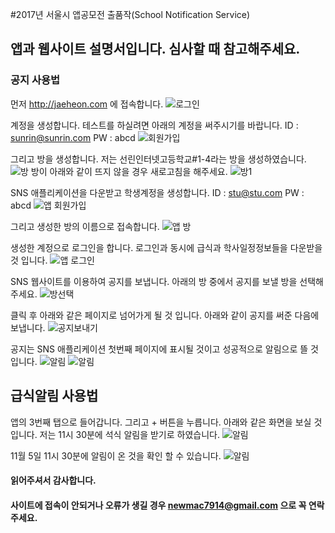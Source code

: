 #2017년 서울시 앱공모전 출품작(School Notification Service)

## 앱과 웹사이트 설명서입니다. 심사할 때 참고해주세요. 

### 공지 사용법
 먼저 http://jaeheon.com 에 접속합니다.
![로그인](./image/Login.png)

 계정을 생성합니다.
 테스트를 하실려면 아래의 계정을 써주시기를 바랍니다.
 ID : sunrin@sunrin.com
 PW : abcd
![회원가입](./image/SignUp.png)

그리고 방을 생성합니다.
저는 선린인터넷고등학교#1-4라는 방을 생성하였습니다.
![방](./image/createroom.png)
방이 아래와 같이 뜨지 않을 경우 새로고침을 해주세요.
![방1](./image/created.png)

 SNS 애플리케이션을 다운받고 학생계정을 생성합니다.
 ID : stu@stu.com
 PW : abcd
 ![앱 회원가입](./image/appSignUp.jpeg)
 
 그리고 생성한 방의 이름으로 접속합니다.
 ![앱 방](./image/approom.jpeg)
 
 생성한 계정으로 로그인을 합니다.
 로그인과 동시에 급식과 학사일정정보들을 다운받을 것 입니다.
 ![앱 로그인](./image/applogin.jpeg)
 
 SNS 웹사이트를 이용하여 공지를 보냅니다.
 아래의 방 중에서 공지를 보낼 방을 선택해주세요.
 ![방선택](./image/roomselec.png)	
 
 클릭 후 아래와 같은 페이지로 넘어가게 될 것 입니다.
 아래와 같이 공지를 써준 다음에 보냅니다.
 ![공지보내기](./image/sends.png)

 공지는 SNS 애플리케이션 첫번째 페이지에 표시될 것이고 성공적으로 알림으로 뜰 것 입니다.
 ![알림](./image/noti.jpeg)
 ![알림](./image/home.jpeg)

## 급식알림 사용법

 앱의 3번째 탭으로 들어갑니다.
 그리고 + 버튼을 누릅니다. 아래와 같은 화면을 보실 것 입니다.
 저는 11시 30분에 석식 알림을 받기로 하였습니다.
 ![알림](./image/date.jpeg)

 11월 5일 11시 30분에 알림이 온 것을 확인 할 수 있습니다. 
 ![알림](./image/meal.jpeg)
 
 
 
 
 #### 읽어주셔서 감사합니다. 
 #### 사이트에 접속이 안되거나 오류가 생길 경우 newmac7914@gmail.com 으로 꼭 연락주세요. 
